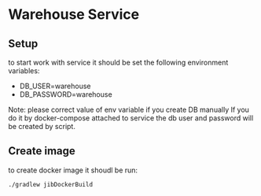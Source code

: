 # Warehouse Service

## Setup

to start work with service it should be set the following environment variables:
- DB_USER=warehouse
- DB_PASSWORD=warehouse

Note: please correct value of env variable if you create DB manually
    If you do it by docker-compose attached to service the db user and password will be created by script.

## Create image
to create docker image it shoudl be run:

`./gradlew jibDockerBuild`


